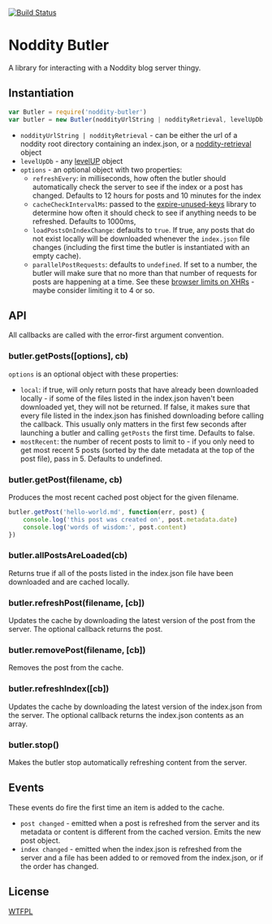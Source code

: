 [![Build Status](https://travis-ci.org/TehShrike/noddity-butler.svg)](https://travis-ci.org/TehShrike/noddity-butler)

Noddity Butler
=====

A library for interacting with a Noddity blog server thingy.

## Instantiation

```js
var Butler = require('noddity-butler')
var butler = new Butler(noddityUrlString | noddityRetrieval, levelUpDb, [options])
```

- `noddityUrlString | noddityRetrieval` - can be either the url of a noddity root directory containing an index.json, or a [noddity-retrieval](https://github.com/TehShrike/noddity-retrieval) object
- `levelUpDb` - any [levelUP](https://github.com/rvagg/node-levelup) object
- `options` - an optional object with two properties:
	- `refreshEvery`: in milliseconds, how often the butler should automatically check the server to see if the index or a post has changed.  Defaults to 12 hours for posts and 10 minutes for the index
	- `cacheCheckIntervalMs`: passed to the [expire-unused-keys](https://www.npmjs.com/package/expire-unused-keys) library to determine how often it should check to see if anything needs to be refreshed.  Defaults to 1000ms,
	- `loadPostsOnIndexChange`: defaults to `true`.  If true, any posts that do not exist locally will be downloaded whenever the `index.json` file changes (including the first time the butler is instantiated with an empty cache).
	- `parallelPostRequests`: defaults to `undefined`.  If set to a number, the butler will make sure that no more than that number of requests for posts are happening at a time.  See these [browser limits on XHRs](http://www.browserscope.org/?category=network) - maybe consider limiting it to 4 or so.

## API

All callbacks are called with the error-first argument convention.

### butler.getPosts([options], cb)

`options` is an optional object with these properties:

- `local`: if true, will only return posts that have already been downloaded locally - if some of the files listed in the index.json haven't been downloaded yet, they will not be returned.  If false, it makes sure that every file listed in the index.json has finished downloading before calling the callback.  This usually only matters in the first few seconds after launching a butler and calling `getPosts` the first time.  Defaults to false.
- `mostRecent`: the number of recent posts to limit to - if you only need to get most recent 5 posts (sorted by the date metadata at the top of the post file), pass in 5.  Defaults to undefined.

### butler.getPost(filename, cb)

Produces the most recent cached post object for the given filename.

```js
butler.getPost('hello-world.md', function(err, post) {
	console.log('this post was created on', post.metadata.date)
	console.log('words of wisdom:', post.content)
})
```

### butler.allPostsAreLoaded(cb)

Returns true if all of the posts listed in the index.json file have been downloaded and are cached locally.

### butler.refreshPost(filename, [cb])

Updates the cache by downloading the latest version of the post from the server.  The optional callback returns the post.

### butler.removePost(filename, [cb])

Removes the post from the cache.

### butler.refreshIndex([cb])

Updates the cache by downloading the latest version of the index.json from the server.  The optional callback returns the index.json contents as an array.

### butler.stop()

Makes the butler stop automatically refreshing content from the server.

## Events

These events do fire the first time an item is added to the cache.

- `post changed` - emitted when a post is refreshed from the server and its metadata or content is different from the cached version.  Emits the new post object.
- `index changed` - emitted when the index.json is refreshed from the server and a file has been added to or removed from the index.json, or if the order has changed.


License
-------

[WTFPL](http://wtfpl2.com/)
